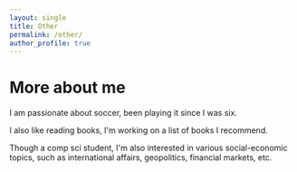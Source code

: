 ```yaml
---
layout: single
title: Other
permalink: /other/
author_profile: true
---
```


# More about me

I am passionate about soccer, been playing it since I was six.

I also like reading books, I'm working on a list of books I recommend.

Though a comp sci student, I'm also interested in various social-economic topics, such as international affairs, geopolitics, financial markets, etc.
